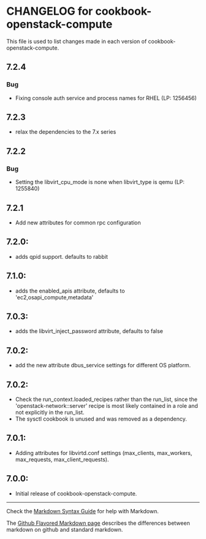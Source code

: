 # CHANGELOG for cookbook-openstack-compute

This file is used to list changes made in each version of cookbook-openstack-compute.

## 7.2.4
### Bug
* Fixing console auth service and process names for RHEL (LP: 1256456)

## 7.2.3
* relax the dependencies to the 7.x series

## 7.2.2
### Bug
* Setting the libvirt_cpu_mode is none when libvirt_type is qemu (LP: 1255840)

## 7.2.1
* Add new attributes for common rpc configuration

## 7.2.0:
* adds qpid support. defaults to rabbit

## 7.1.0:
* adds the enabled_apis attribute, defaults to 'ec2,osapi_compute,metadata'

## 7.0.3:
* adds the libvirt_inject_password attribute, defaults to false

## 7.0.2:
* add the new attribute dbus_service settings for different OS platform.

## 7.0.2:
* Check the run_context.loaded_recipes rather than the run_list, since the
  'openstack-network::server' recipe is most likely contained in a role and
  not explicitly in the run_list.
* The sysctl cookbook is unused and was removed as a dependency.

## 7.0.1:
* Adding attributes for libvirtd.conf settings (max_clients, max_workers,
  max_requests, max_client_requests).

## 7.0.0:
* Initial release of cookbook-openstack-compute.

- - -
Check the [Markdown Syntax Guide](http://daringfireball.net/projects/markdown/syntax) for help with Markdown.

The [Github Flavored Markdown page](http://github.github.com/github-flavored-markdown/) describes the differences between markdown on github and standard markdown.

